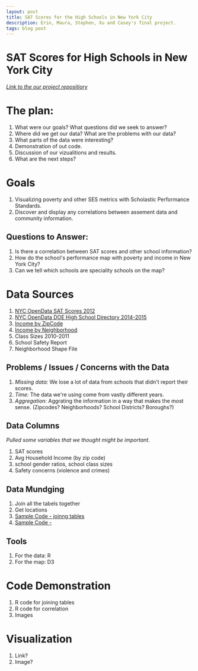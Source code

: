 ```yaml
---
layout: post
title: SAT Scores for the High Schools in New York City
description: Erin, Maura, Stephen, Xu and Casey's final project. 
tags: blog post
---
```



# SAT Scores for High Schools in New York City
_[Link to the our project repositiory](https://github.com/eringrand/edavproj)_


# The plan:  

1. What were our goals?  What questions did we seek to answer? 
1. Where did we get our data? What are the problems with our data?
1. What parts of the data were interesting?
1. Demonstration of out code.
1. Discussion of our vizualitions and results. 
1. What are the next steps?



# Goals
1. Visualizing poverty and other SES metrics with Scholastic Performance Standards.
1. Discover and display any correlations between assement data and community information. 


## Questions to Answer: 
1. Is there a correlation between SAT scores and other school information?
1. How do the school's performance map with poverty and income in New York City?
1. Can we tell which schools are speciality schools on the map?



# Data Sources 

1. [NYC OpenData SAT Scores 2012](https://data.cityofnewyork.us/Education/SAT-Results/f9bf-2cp4)
1. [NYC OpenData DOE High School Directory 2014-2015](https://data.cityofnewyork.us/Education/DOE-High-School-Directory-2014-2015/n3p6-zve2)
1. [Income by ZipCode](http://zipatlas.com/us/city-comparison/median-household-income.html)
1. [Income by Neighborhood](http://furmancenter.org/research/sonychan/2013-state-of-new-york-citys-housing-and-neighborhoods-report)
1. Class Sizes 2010-2011
1. School Safety Report
1. Neighborhood Shape File


## Problems / Issues / Concerns with the Data

1. _Missing data:_ We lose a lot of data from schools that didn't report their scores.
1. _Time:_ The data we're using come from vastly different years.  
1. _Aggregation:_ Aggrating the information in a way that makes the most sense. (Zipcodes? Neighborhoods? School Districts? Boroughs?)


## Data Columns

_Pulled some variables that we thought might be important._

1. SAT scores 
1. Avg Household Income (by zip code)
1. school gender ratios, school class sizes
1. Safety concerns (violence and crimes)

## Data Mundging

1. Join all the tabels together
1. Get locations
1. [Sample Code - joinng tables]()
1. [Sample Code - ]() 


## Tools

1. For the data: R
1. For the map: D3


# Code Demonstration

1. R code for joining tables
1. R code for correlation 
1. Images

# Visualization

1. Link?
1. Image? 







